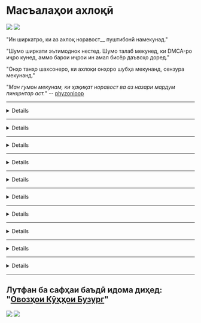 # Масъалаҳои ахлоқӣ

![](https://codeberg.org/crimeflare/cloudflare-tor/media/branch/master/image/itsreallythatbad.jpg)
![](https://codeberg.org/crimeflare/cloudflare-tor/media/branch/master/image/telegram/c81238387627b4bfd3dcd60f56d41626.jpg)

"Ин ширкатро, ки аз ахлоқ норавост__ пуштибонӣ намекунад."

"Шумо ширкати эътимоднок нестед. Шумо талаб мекунед, ки DMCA-ро иҷро кунед, аммо барои иҷрои ин амал бисёр даъвоҳо доред."

"Онҳо танҳо шахсонеро, ки ахлоқи онҳоро шубҳа мекунанд, сензура мекунанд."

"_Ман гумон мекунам, ки ҳақиқат норавост ва аз назари мардум пинҳонтар аст._" -- [phyzonloop](https://twitter.com/phyzonloop)


---


<details>
<хулоса> _ маро клик кунед_

## CloudFlare ба одамон спамҳо медиҳад
</summary>


Cloudflare ба истифодабарандагони ғайрии Cloudflare паёмҳои спамро мефиристад.

- Танҳо ба муштариёне ки обуна шудаанд, паёми электронӣ фиристед
- Вақте ки корбар "қатъ" гӯяд, пас фиристодани почтаи электрониро қатъ кунед

Ин содда аст. Аммо Cloudflare парво надорад.
Cloudflare гуфт, ки бо истифода аз хидмати онҳо [метавонад ҳамаи спаммерҳо ё ҳамлаҳоро боздорад](https://support.cloudflare.com/hc/en-us/articles/200170066-Will-activating-Cloudflare-stop-all-spammers-or-attackers- ).
Мо чӣ гуна метавонем _Cloudflare спаммерҳоро_ бе фаъолсозии Cloudflare боздошта метавонем?


| 🖼 | 🖼 |
| --- | --- |
| ![](https://codeberg.org/crimeflare/cloudflare-tor/media/branch/master/image/cfspam01.jpg) | ![](https://codeberg.org/crimeflare/cloudflare-tor/media/branch/master/image/cfspam03.jpg) |
| ![](https://codeberg.org/crimeflare/cloudflare-tor/media/branch/master/image/cfspam02.jpg) | ![](https://codeberg.org/crimeflare/cloudflare-tor/media/branch/master/image/cfspambrittany.jpg)<br>![](https://codeberg.org/crimeflare/cloudflare-tor/media/branch/master/image/cfspamtwtr.jpg) |

</details>

---

<details>
<хулоса> _ маро клик кунед_

## Шарҳи корбарро нест кунед
</summary>


Сензураи Cloudflare [тафсирҳои манфӣ](https://web.archive.org/web/20191116004046/https://www.trustpilot.com/reviews/5aa6ee0ed5a5700a7c8cf853). Агар шумо матни _anti-Cloudflare_ -ро дар Твиттер ҷойгир кунед, шумо имкони гирифтани "ҷавоб" (https://twitter.com/CloudflareHelp/status/1126051764917145601) -ро аз "Корманди Cloudflare" (cloudflare_inc/cloudflare_members.txt) бо "_[Не, ин нест](PEOPLE.md) _ "паём. Агар шумо ягон баррасии манфиро дар ягон сайти баррасӣ ҷойгир кунед, онҳо кӯшиш мекунанд, ки [сензура](https://twitter.com/phyzonloop/status/1178836176985366529) [онро](https://twitter.com/dxgl_org/status/1178722159432220672) ).


| 🖼 | 🖼 |
| --- | --- |
| ![](https://codeberg.org/crimeflare/cloudflare-tor/media/branch/master/image/cfcenrev_01.jpg)<br>![](https://codeberg.org/crimeflare/cloudflare-tor/media/branch/master/image/cfcenrev_02.jpg) | ![](https://codeberg.org/crimeflare/cloudflare-tor/media/branch/master/image/cfcenrev_03.jpg) |

</details>

---

<details>
<хулоса> _ маро клик кунед_

## истифодабарандагони Doxxing
</summary>


Cloudflare дорои мушкилоти ҷиддии [таъқиб] аст (https://web.archive.org/web/20171024040313/http://www.businessinsider.com/cloudflare-ceo-suggests-people-who-report-online-abuse-use -фақилон-номҳо-2017-5).
Cloudflare [мубодилаи маълумоти шахсӣ](https://archive.ph/ePdvi) -и онҳое, ки (https://twitter.com/ZJemptv/status/898299709634248704) [шикоят](https://twitter.com/TinyPirate)/status/554718958176067584) [дар бораи](https://twitter.com/remembrancermx/status/1010329041235148802) [мизбон](https://twitter.com/Bridaguy/status/915003769280172037) [сайтҳо](https://twitter .com/HelloAndrew/вазъ/897260208845500416). Онҳо баъзан аз шумо мепурсанд, ки таъмин кунед
шахсияти ҳақиқии шумо. Агар шумо нахоҳед, ки ба таъқибот дучор оед, [ҳамла ба саратон](https://twitter.com/NiteShade925/status/1158469203420205056), [таассуф](https://boingboing.net/2015/01/19/invasion-boards -set-out-to-rui.html) ё [кушта](https://twitter.com/RusEmbUSA/status/1187363092793040901), шумо бояд аз вебсайтҳои Cloudflared дур шавед.


| 🖼 | 🖼 |
| --- | --- |
| ![](https://codeberg.org/crimeflare/cloudflare-tor/media/branch/master/image/cfdox_what.jpg) | ![](https://codeberg.org/crimeflare/cloudflare-tor/media/branch/master/image/cfdox_swat.jpg) |
| ![](https://codeberg.org/crimeflare/cloudflare-tor/media/branch/master/image/cfdox_kill.jpg) | ![](https://codeberg.org/crimeflare/cloudflare-tor/media/branch/master/image/cfdox_threat.jpg) |
| ![](https://codeberg.org/crimeflare/cloudflare-tor/media/branch/master/image/cfdox_dox.jpg) | ![](https://codeberg.org/crimeflare/cloudflare-tor/media/branch/master/image/cfdox_ex1.jpg)<br>![](https://codeberg.org/crimeflare/cloudflare-tor/media/branch/master/image/cfdox_ex2.jpg) |

</details>

---

<details>
<хулоса> _ маро клик кунед_

## дархости корпоративии хайрияҳои хайрия
</summary>


CloudFlare барои саҳмияҳои хайрия [илтимос] мекунад (https://web.archive.org/web/20191112033605/https://opencollective.com/cloudflarecollective#section-about). Як корпоратсияи амрикоӣ дар баробари созмонҳои ғайритиҷоратӣ, ки сабабҳои хуб доранд, садақа мепурсад. Агар ба шумо маъқул шавад [бастани одамон ё вақти дигаронро сарф кардан](PEOPLE.md), шумо метавонед барои кормандони Cloudflare баъзе пиццаҳоро фармоиш диҳед.


![](https://codeberg.org/crimeflare/cloudflare-tor/media/branch/master/image/cfdonate.jpg)

</details>

---

<details>
<хулоса> _ маро клик кунед_

## Қатъи сайтҳо
</summary>


Шумо чӣ кор хоҳед кард, агар сайти шумо _s ногаҳон_ ба поён равад? Гузоришҳо дар бораи Cloudflare [нест кардан](https://twitter.com/stefan_eady/status/1126033791267426304) [истифодабаранда](https://twitter.com/derivativeburke/status/903755267053117440) [конфигуратсия](https://twitter.com/lordscarlet/status/1046785164792205314) ё [хидматрасонии бидуни огоҳӣ](https://twitter.com/svolentin/status/1227324408475344896), [хомӯшона](https://twitter.com/BlnaryMlke/status/1194339461984854018). Мо тавсия медиҳем, ки шумо [провайдери беҳтар](what-to-do.md) пайдо кунед.

![](https://codeberg.org/crimeflare/cloudflare-tor/media/branch/master/image/cftmnt.jpg)

</details>

---

<details>
<хулоса> _ маро клик кунед_

## Табъизи фурӯшандагони браузер
</summary>


CloudFlare ба онҳое, ки Firefox-ро истифода мебаранд, дар ҳоле, ки ба корбарони ғайри Tor-Browser беш аз Tor истифода мекунанд, муносибати афзалиятнок фароҳам меорад.
Корбарони Tor, ки ба таври қонунӣ аз иҷрои javascript-и ройгӣ даст мекашанд, муомилаи душманона доранд.
Ин нобаробарии дастрасӣ сӯиистифода дар бетарафии шабакавӣ ва сӯиистифода аз қудрат аст.

![](https://codeberg.org/crimeflare/cloudflare-tor/media/branch/master/image/browdifftbcx.gif)

- Аз чап: `Tor Browser ', рост:` Chrome'. Суроғаи IP ҳамон.

![](https://codeberg.org/crimeflare/cloudflare-tor/media/branch/master/image/browserdiff.jpg)

- Аз чап: `[Browser Tor] Javascript хомӯш аст, куки фаъол карда шудааст '
- Ҳуқуқ: `[Chrome] Javascript фаъол аст, куки ғайрифаъол аст '

![](https://codeberg.org/crimeflare/cloudflare-tor/media/branch/master/image/cfsiryoublocked.jpg)

- QuteBrowser (браузери ноболиғ) бе Tor (Clearnet IP)

| *** Браузери *** | *** Табобати дастрасӣ *** |
| --- | --- |
| Tor Browser (Javascript фаъол аст) | дастрасӣ иҷозат дода шудааст |
| Firefox (Javascript фаъол аст) | дастрасии таназзулёфта |
| Chromium (Javascript фаъол аст) | дастрасӣ бад шудааст (Google reCAPTCHA-ро водор мекунад) |
| Chromium ё Firefox (Javascript хомӯш аст) | дастрасӣ рад карда шудааст (тела * шикаста * Google reCAPTCHA) |
| Chromium ё Firefox (куки ғайрифаъол аст) | дастрасӣ рад карда шуд |
| QuteBrowser | дастрасӣ рад карда шуд |
| lynx | дастрасӣ рад карда шуд |
| w3m | дастрасӣ рад карда шуд |
| wget | дастрасӣ рад карда шуд |


"_Чаро барои ҳалли мушкили осон тугмаи Аудио истифода набаред? _"

Бале, тугмаи аудио вуҷуд дорад, аммо он _always_ [аз болои Tor кор намекунад](https://trac.torproject.org/projects/tor/ticket/23840). Шумо ин паёмро вақте ки шумо зер мекунед:

`
Баъдтар дубора сайъ кунед
Компютер ё шабакаи шумо метавонад дархостҳои худкорро фиристад.
Барои муҳофизат кардани корбарони худ, мо ҳозир дархости шуморо коркард карда наметавонем.
Барои маълумоти иловагӣ ба саҳифаи кӯмаки мо муроҷиат кунед
`

</details>

---

<details>
<хулоса> _ маро клик кунед_

## Бастани овоздиҳандагон
</summary>


Интихобкунандагон дар иёлоти ИМА барои овоздиҳӣ ниҳоят тавассути вебсайти котиби давлатӣ дар иёлати ҷои истиқомати худ сабти ном мекунанд.
Идораҳои котиботи давлатии таҳти назорати ҷумҳуриявӣ тавассути фишурдани вебсафҳаи котиби давлатӣ тавассути Cloudflare ба фишори овоздиҳандагон ҷалб карда мешаванд.
Муносибати душманонаи Cloudflare ба истифодабарандагони Tor, мавқеи MITM ҳамчун нуқтаи марказонидашудаи глобалии назорат ва нақши зараровар дар маҷмӯъ
овоздиҳандагони эҳтимолиро аз номнависӣ водор мекунад. Махсусан, либералҳо ба махфият майл доранд. Шаклҳои бақайдгирии овоздиҳандагон маълумоти ҳассосро дар бораи дастгирии сиёсии интихобкунанда, суроғаи шахсии шахсӣ, рақами амнияти иҷтимоӣ ва таърихи таваллуд ҷамъоварӣ мекунанд.
Аксарияти иёлот танҳо зерҳадафи ин маълумотро ба омма дастрас мекунанд, аммо Cloudflare мебинад, ки *** ҳама ин иттилоотро дар вақти ба қайд гирифтани касе сабт мекунад.

Аҳамият диҳед, ки бақайдгирии коғаз Cloudflare-ро бартараф намекунад, зеро кормандони кормандони воридкунии маълумотҳо эҳтимолан аз ин истифода мекунанд
Вебсайти Cloudflare барои ворид кардани маълумот.

| 🖼 | 🖼 |
| --- | --- |
| ![](https://codeberg.org/crimeflare/cloudflare-tor/media/branch/master/image/cfvotm_01.jpg) | ![](https://codeberg.org/crimeflare/cloudflare-tor/media/branch/master/image/cfvotm_02.jpg) |

- Change.org вебсайти машҳурест барои ҷамъоварии овозҳо ва андешидани чораҳо. "[мардум дар ҳама ҷо маъракаҳоро оғоз мекунанд, ҷонибдоронро сафарбар мекунанд ва бо тасмимгирандагон барои пешбурди ҳалли онҳо кор мекунанд.]
Мутаассифона, бо сабаби филтри хашмгинонаи Cloudflare, бисёр одамон тағирёбии.org-ро умуман дида наметавонанд. Онҳоро имзои дархостнома бозмедорад ва ба ин васила онҳоро аз раванди демократӣ хориҷ мекунад. Истифодаи платформаи бидуни абрҳо, ба монанди [OpenPetition](https://www.openpetition.eu/content/about_us) барои рафъи мушкилот кӯмак мекунад.

| 🖼 | 🖼 |
| --- | --- |
| ![](https://codeberg.org/crimeflare/cloudflare-tor/media/branch/master/image/changeorgasn.jpg) | ![](https://codeberg.org/crimeflare/cloudflare-tor/media/branch/master/image/changeorgtor.jpg) |

- "Cloudflare" -и "Лоиҳаи Афина" (https://www.cloudflare.com/athenian/) "ҳимояи ройгони сатҳи корхонаҳоро ба вебсафҳаҳои давлатӣ ва маҳаллии интихобот пешкаш мекунад. Онҳо гуфтанд, "ин интихобкунандагон метавонанд ба маълумот дар бораи интихобот ва сабти номи интихобкунандагон дастрасӣ дошта бошанд", аммо ин дурӯғ аст, зеро бисёр одамон сайтро тамоман дида наметавонанд.

</details>

---

<details>
<хулоса> _ маро клик кунед_

## Сарфи назар кардани афзалиятҳои корбар
</summary>


Агар шумо аз чизе даст мекашед, интизор мешавед, ки шумо дар бораи он ҳеҷ гуна почтаи электронӣ намегиред. Cloudflare бартарии корбарро нодида мегирад ва бо корпоративҳои шахсони сеюм мубодила шавад [бидуни ризоияти муштариён](https://twitter.com/thexpaw/status/1108424723233419264) Агар шумо нақшаи ройгони худро истифода баред, онҳо баъзан ба шумо паёми электронӣ мефиристанд, ки обунаи ҳармоҳаро харед.

![](https://codeberg.org/crimeflare/cloudflare-tor/media/branch/master/image/cfviopl_tp.jpg)

</details>

---

<details>
<хулоса> _ маро клик кунед_

## Дурӯғ гуфтан дар бораи нест кардани маълумоти корбар
</summary>


Мувофиқи ин [блоги муштариёни қаблии cloudflare](https://shkspr.mobi/blog/2019/11/can-you-trust-cloudflare-with-your-personal-data/), Cloudflare дар бораи нест кардани ҳисобҳо дурӯғгӯ аст. Имрӯзҳо, бисёр ширкатҳо маълумоти шуморо нигоҳ медоранд](https://justdeleteme.xyz/) пас аз баста ё хориҷ кардани ҳисоби шумо. Аксар ширкатҳои хуб дар ин бора дар сиёсати махфияти худ қайд мекунанд. Абрҳо? Не.

`
2019-08-05 CloudFlare ба ман фиристодани тасдиқи он, ки онҳо ҳисоби маро хориҷ карданд.
2019-10-02 Ман аз CloudFlare паёми электронӣ гирифтам "зеро ман муштарӣ"
`

Cloudflare дар бораи калимаи "хориҷ" намедонистанд. Агар ин дар ҳақиқат _removed_ бошад, пас чаро ин муштарии собиқ почтаи электронӣ гирифтааст? Вай инчунин қайд кард, ки сиёсати махфияти Cloudflare дар ин бора чизе намегӯяд.

`
Сиёсати нави махфияти онҳо дар бораи нигоҳ доштани маълумот дар давоми як сол чизе намегӯяд.
`

![](https://codeberg.org/crimeflare/cloudflare-tor/media/branch/master/image/cfviopl_notdel.jpg)

Шумо ба Cloudflare чӣ гуна боварӣ дошта метавонед, агар [сиёсати махфияти онҳо LIE] бошад (https://twitter.com/daviddlow/status/1197787135526555648)?

</details>

---

<details>
<хулоса> _ маро клик кунед_

## Маълумоти шахсии худро нигоҳ доред
</summary>


Тозакунии ҳисоби Cloudflare [сатҳи сахт](https://justdeleteme.xyz/) аст.

`
Чиптаи дастгирии худро бо истифода аз категорияи "Ҳисоб" пешниҳод кунед,
ва талаб кардани нест кардани ҳисоб дар бадани паём.
Шумо бояд домен ё кортҳои кредитӣ пеш аз дархост кардани несткунӣ ба ҳисоби худ пайваст накарда бошед.
`

Шумо [ин почтаи электронии тасдиқкуниро] мегиред (https://twitter.com/originalesushi/status/1199041528414527495).

![](https://codeberg.org/crimeflare/cloudflare-tor/media/branch/master/image/cf_deleteandkeep.jpg)

"Мо дархости нобудкунии шуморо сар кардем" аммо "Мо маълумоти шахсии шуморо идома хоҳем дод".

Оё шумо ба ин "боварӣ" карда метавонед?

</details>

---

## Лутфан ба сафҳаи баъдӣ идома диҳед: "[Овозҳои Кӯҳҳои Бузург](../PEOPLE.md)"

![](https://codeberg.org/crimeflare/cloudflare-tor/media/branch/master/image/freemoldybread.jpg)
![](https://codeberg.org/crimeflare/cloudflare-tor/media/branch/master/image/cfisnotanoption.jpg)
